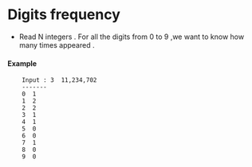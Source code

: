 # Digits frequency

- Read N integers . For all the digits from 0 to 9 ,we want to know how many times appeared .

#### Example 
```
    Input : 3  11,234,702
    -------
    0  1
    1  2
    2  2
    3  1
    4  1
    5  0
    6  0
    7  1
    8  0
    9  0
```